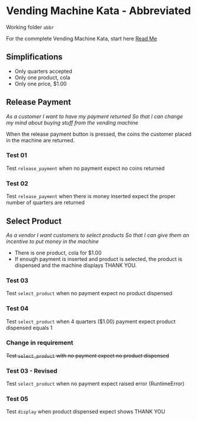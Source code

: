 # Vending Machine Kata - Abbreviated

Working folder `abbr`

For the commplete Vending Machine Kata, start here [Read Me](../README.md)

## Simplifications

- Only quarters accepted
- Only one product, cola
- Only one price, $1.00

## Release Payment

_As a customer_
_I want to have my payment returned_
_So that I can change my mind about buying stuff from the vending machine_

When the release payment button is pressed, the coins the customer placed in the machine are returned.

### Test 01

Test `release_payment`
when no payment
expect no coins returned

### Test 02

Test `release_payment`
when there is money inserted
expect the proper number of quarters are returned

## Select Product

_As a vendor_
_I want customers to select products_
_So that I can give them an incentive to put money in the machine_

- There is one product, cola for $1.00
- If enough payment is inserted and product is selected, the product is dispensed and the machine displays THANK YOU.

### Test 03

Test `select_product`
when no payment
expect no product dispensed

### Test 04

Test `select_product`
when 4 quarters ($1.00) payment
expect product dispensed equals 1

### Change in requirement

~~Test `select_product` with no payment expect no product dispensed~~

### Test 03 - Revised

Test `select_product`
when no payment
expect raised error (RuntimeError)

### Test 05

Test `display`
when product dispensed
expect shows THANK YOU
